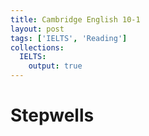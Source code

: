 ```yaml
---
title: Cambridge English 10-1
layout: post
tags: ['IELTS', 'Reading']
collections:
  IELTS:
    output: true
---
```


# Stepwells

